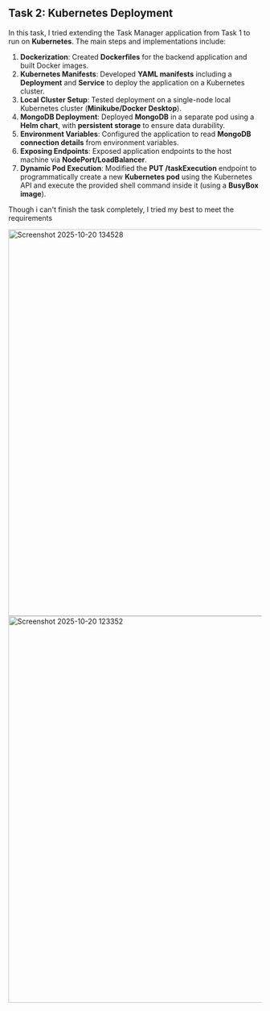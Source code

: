 
## Task 2: Kubernetes Deployment

In this task, I tried extending the Task Manager application from Task 1 to run on **Kubernetes**. The main steps and implementations include:

1. **Dockerization**: Created **Dockerfiles** for the backend application and built Docker images.  
2. **Kubernetes Manifests**: Developed **YAML manifests** including a **Deployment** and **Service** to deploy the application on a Kubernetes cluster.  
3. **Local Cluster Setup**: Tested deployment on a single-node local Kubernetes cluster (**Minikube/Docker Desktop**).  
4. **MongoDB Deployment**: Deployed **MongoDB** in a separate pod using a **Helm chart**, with **persistent storage** to ensure data durability.  
5. **Environment Variables**: Configured the application to read **MongoDB connection details** from environment variables.  
6. **Exposing Endpoints**: Exposed application endpoints to the host machine via **NodePort/LoadBalancer**.  
7. **Dynamic Pod Execution**: Modified the **PUT /taskExecution** endpoint to programmatically create a new **Kubernetes pod** using the Kubernetes API and execute the provided shell command inside it (using a **BusyBox image**).  

Though i can't finish the task completely, I tried my best to meet the requirements

<img width="1366" height="768" alt="Screenshot 2025-10-20 134528" src="https://github.com/user-attachments/assets/07866d2f-2d36-4796-91e9-bb4effc174d9" />
<img width="1366" height="768" alt="Screenshot 2025-10-20 123352" src="https://github.com/user-attachments/assets/8d0242e5-5106-4dfc-a30e-09f55aef63d3" />

